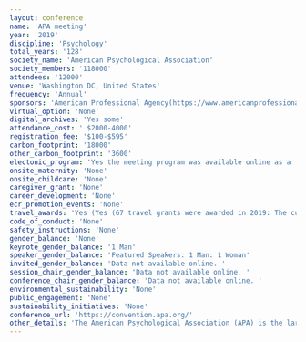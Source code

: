 ```yaml
---
layout: conference 
name: 'APA meeting'
year: '2019'
discipline: 'Psychology'
total_years: '128'
society_name: 'American Psychological Association'
society_members: '118000'
attendees: '12000'
venue: 'Washington DC, United States'
frequency: 'Annual'
sponsors: 'American Professional Agency(https://www.americanprofessional.com/psychologist-info/), Pearson(https://www.pearsonassessments.com/), Kaisar Permanente(https://mentalhealthtraining-ncal.kaiserpermanente.org/), RiversideInsights(https://www.riversideinsights.com/), TheChicago School (https://www.thechicagoschool.edu/), ASPPB(https://www.asppb.net/default.aspx), MHS(https://mhs.com/), National Register of Health Services Psychologists(https://www.nationalregister.org/)'
virtual_option: 'None'
digital_archives: 'Yes some'
attendance_cost: ' $2000-4000'
registration_fee: '$100-$595'
carbon_footprint: '18000'
other_carbon_footprint: '3600'
electonic_program: 'Yes the meeting program was available online as a .pdf file.'
onsite_maternity: 'None'
onsite_childcare: 'None'
caregiver_grant: 'None'
career_development: 'None'
ecr_promotion_events: 'None'
travel_awards: 'Yes (Yes (67 travel grants were awarded in 2019: The current program provides students up to $500 each to support their travel to the APA convention, to be held in Washington, D.C. in 2020. A handful of students who apply for a travel award will receive an Ungerleider/Zimbardo Travel Scholarship from the American Psychological Foundation. Applicants must have psychology as the primary focus of their graduate studies (even if they are receiving training in other fields as well). They should be enrolled full time and in good standing in their graduate programs.  Applicants may be citizens or residents of any country and their institutions may be located and accredited/recognized in any country.  Applicants must be student affiliates or associate members of APA (graduate student affiliates are automatically members of APAGS — see student affiliate application for details). Students who are not affiliates must apply for affiliation when submitting materials for the travel award; however, all materials must be received by the Science Directorate in a single, complete package.  Research papers or posters must already have been accepted by an APA division for presentation.  Students must be first author on the accepted research paper or poster. Multiple author submissions are acceptable, but the student applicant must be the designated presenter of the research. If there are multiple student authors, only the first author may apply for these funds. If the student applicant has been accepted to present more than one paper or poster, she or he must choose only one paper/poster presentation to use when applying for this award.  Students who are designated presenters in a division-sponsored symposium are also eligible to apply for this award. Each psychology department (i.e., not individual programs within a department) may endorse no more than three students per year for the travel award. If more than three students from a department wish to apply for these funds, the department must perform an initial screening and forward only three applications. In addition to being eligible to apply for a travel award, students who are both members of APAGS and first authors are also eligible to have their convention registration fees waived. Further information about this potential fee waiver will be emailed to eligible students by early June.)'
code_of_conduct: 'None'
safety_instructions: 'None'
gender_balance: 'None'
keynote_gender_balance: '1 Man'
speaker_gender_balance: 'Featured Speakers: 1 Man: 1 Woman'
invited_gender_balance: 'Data not available online. '
session_chair_gender_balance: 'Data not available online. '
conference_chair_gender_balance: 'Data not available online. '
environmental_sustainability: 'None'
public_engagement: 'None'
sustainability_initiatives: 'None'
conference_url: 'https://convention.apa.org/'
other_details: 'The American Psychological Association (APA) is the largest scientific and professional organization of psychologists in the United States, with over 118,000 members, including scientists, educators, clinicians, consultants, and students. Over 12,000 attend the annual meeting from 50 countries.'
---
```

